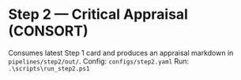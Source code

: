 # Step 2 — Critical Appraisal (CONSORT)
Consumes latest Step 1 card and produces an appraisal markdown in `pipelines/step2/out/`.
Config: `configs/step2.yaml`
Run: `.\scripts\run_step2.ps1`